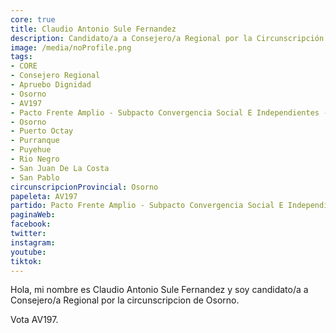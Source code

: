 ```yaml
---
core: true
title: Claudio Antonio Sule Fernandez
description: Candidato/a a Consejero/a Regional por la Circunscripción de Osorno
image: /media/noProfile.png
tags:
- CORE
- Consejero Regional
- Apruebo Dignidad
- Osorno
- AV197
- Pacto Frente Amplio - Subpacto Convergencia Social E Independientes - Independientes
- Osorno
- Puerto Octay
- Purranque
- Puyehue
- Rio Negro
- San Juan De La Costa
- San Pablo
circunscripcionProvincial: Osorno
papeleta: AV197
partido: Pacto Frente Amplio - Subpacto Convergencia Social E Independientes - Independientes
paginaWeb:
facebook:
twitter:
instagram:
youtube:
tiktok:
---
```

Hola, mi nombre es Claudio Antonio Sule Fernandez y soy candidato/a a Consejero/a Regional por la circunscripcion de Osorno.

Vota AV197.